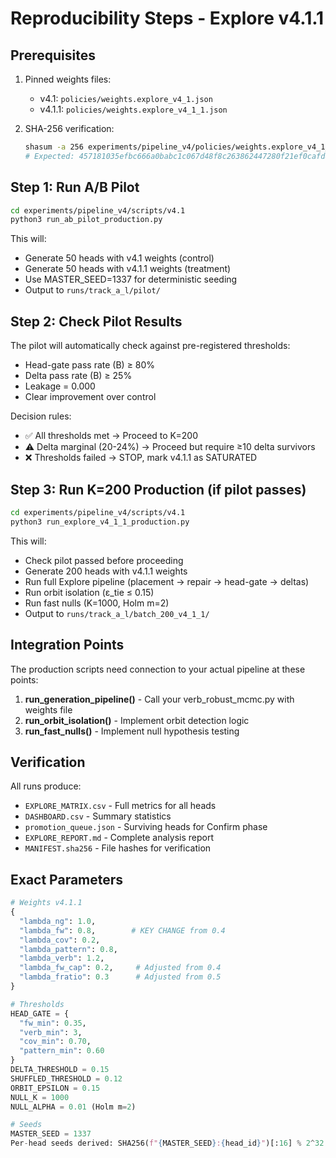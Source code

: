 # Reproducibility Steps - Explore v4.1.1

## Prerequisites

1. Pinned weights files:
   - v4.1: `policies/weights.explore_v4_1.json`
   - v4.1.1: `policies/weights.explore_v4_1_1.json`

2. SHA-256 verification:
   ```bash
   shasum -a 256 experiments/pipeline_v4/policies/weights.explore_v4_1_1.json
   # Expected: 457181035efbc666a0babc1c067d48f8c263862447280f21ef0cafd8988f83b6
   ```

## Step 1: Run A/B Pilot

```bash
cd experiments/pipeline_v4/scripts/v4.1
python3 run_ab_pilot_production.py
```

This will:
- Generate 50 heads with v4.1 weights (control)
- Generate 50 heads with v4.1.1 weights (treatment)
- Use MASTER_SEED=1337 for deterministic seeding
- Output to `runs/track_a_l/pilot/`

## Step 2: Check Pilot Results

The pilot will automatically check against pre-registered thresholds:
- Head-gate pass rate (B) ≥ 80%
- Delta pass rate (B) ≥ 25%
- Leakage = 0.000
- Clear improvement over control

Decision rules:
- ✅ All thresholds met → Proceed to K=200
- ⚠️ Delta marginal (20-24%) → Proceed but require ≥10 delta survivors
- ❌ Thresholds failed → STOP, mark v4.1.1 as SATURATED

## Step 3: Run K=200 Production (if pilot passes)

```bash
cd experiments/pipeline_v4/scripts/v4.1
python3 run_explore_v4_1_1_production.py
```

This will:
- Check pilot passed before proceeding
- Generate 200 heads with v4.1.1 weights
- Run full Explore pipeline (placement → repair → head-gate → deltas)
- Run orbit isolation (ε_tie ≤ 0.15)
- Run fast nulls (K=1000, Holm m=2)
- Output to `runs/track_a_l/batch_200_v4_1_1/`

## Integration Points

The production scripts need connection to your actual pipeline at these points:

1. **run_generation_pipeline()** - Call your verb_robust_mcmc.py with weights file
2. **run_orbit_isolation()** - Implement orbit detection logic
3. **run_fast_nulls()** - Implement null hypothesis testing

## Verification

All runs produce:
- `EXPLORE_MATRIX.csv` - Full metrics for all heads
- `DASHBOARD.csv` - Summary statistics
- `promotion_queue.json` - Surviving heads for Confirm phase
- `EXPLORE_REPORT.md` - Complete analysis report
- `MANIFEST.sha256` - File hashes for verification

## Exact Parameters

```python
# Weights v4.1.1
{
  "lambda_ng": 1.0,
  "lambda_fw": 0.8,        # KEY CHANGE from 0.4
  "lambda_cov": 0.2,
  "lambda_pattern": 0.8,
  "lambda_verb": 1.2,
  "lambda_fw_cap": 0.2,     # Adjusted from 0.4
  "lambda_fratio": 0.3      # Adjusted from 0.5
}

# Thresholds
HEAD_GATE = {
  "fw_min": 0.35,
  "verb_min": 3,
  "cov_min": 0.70,
  "pattern_min": 0.60
}
DELTA_THRESHOLD = 0.15
SHUFFLED_THRESHOLD = 0.12
ORBIT_EPSILON = 0.15
NULL_K = 1000
NULL_ALPHA = 0.01 (Holm m=2)

# Seeds
MASTER_SEED = 1337
Per-head seeds derived: SHA256(f"{MASTER_SEED}:{head_id}")[:16] % 2^32
```